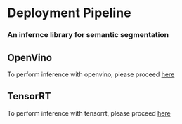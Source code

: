 # Deployment Pipeline
### An infernce library for semantic segmentation

## OpenVino
To perform inference with openvino, please proceed [here](https://sourcecode.socialcoding.bosch.com/projects/RCL/repos/rcl-3d-perception/browse/inferwithovo?at=thesis/deployment_pipeline)

## TensorRT
To perform inference with tensorrt, please proceed [here](https://sourcecode.socialcoding.bosch.com/projects/RCL/repos/rcl-3d-perception/browse/inferwithtrt?at=refs%2Fheads%2Fthesis%2Fdeployment_pipeline)

